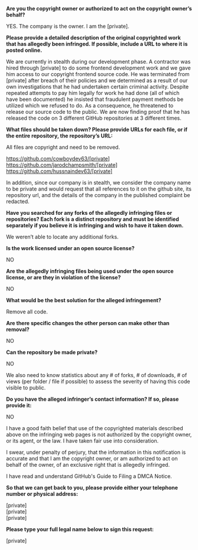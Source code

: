 **Are you the copyright owner or authorized to act on the copyright owner’s behalf?** 

YES. The company is the owner. I am the [private].

**Please provide a detailed description of the original copyrighted work that has allegedly been infringed. If possible, include a URL to where it is posted online.**

We are currently in stealth during our development phase. A contractor was hired through [private] to do some frontend development work and we gave him access to our copyright frontend source code. He was terminated from [private] after breach of their policies and we determined as a result of our own investigations that he had undertaken certain criminal activity. Despite repeated attempts to pay him legally for work he had done (all of which have been documented) he insisted that fraudulent payment methods be utilized which we refused to do. As a consequence, he threatened to release our source code to the public. We are now finding proof that he has released the code on 3 different GitHub repositories at 3 different times.

**What files should be taken down? Please provide URLs for each file, or if the entire repository, the repository’s URL:**

All files are copyright and need to be removed.   

https://github.com/cowboydev63/[private]   
https://github.com/jarodchampsmith/[private]     
https://github.com/hussnaindev63/[private]    

In addition, since our company is in stealth, we consider the company name to be private and would request that all references to it on the github site, its repository url, and the details of the company in the published complaint be redacted.

**Have you searched for any forks of the allegedly infringing files or repositories? Each fork is a distinct repository and must be identified separately if you believe it is infringing and wish to have it taken down.**

We weren’t able to locate any additional forks.

**Is the work licensed under an open source license?** 

NO

**Are the allegedly infringing files being used under the open source license, or are they in violation of the license?** 

NO

**What would be the best solution for the alleged infringement?** 

Remove all code.

**Are there specific changes the other person can make other than removal?** 

NO

**Can the repository be made private?** 

NO

We also need to know statistics about any # of forks, # of downloads, # of views (per folder / file if possible) to assess the severity of having this code visible to public.

**Do you have the alleged infringer’s contact information? If so, please provide it:** 

NO

I have a good faith belief that use of the copyrighted materials described above on the infringing web pages is not authorized by the copyright owner, or its agent, or the law. I have taken fair use into consideration.

I swear, under penalty of perjury, that the information in this notification is accurate and that I am the copyright owner, or am authorized to act on behalf of the owner, of an exclusive right that is allegedly infringed.

I have read and understand GitHub's Guide to Filing a DMCA Notice.

**So that we can get back to you, please provide either your telephone number or physical address:** 

[private]  
[private]  
[private]

**Please type your full legal name below to sign this request:** 

[private]
